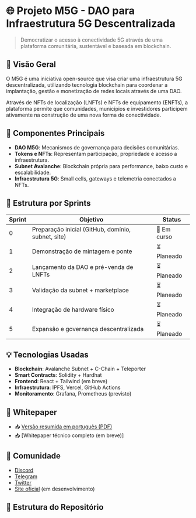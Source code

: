 # 🌐 Projeto M5G - DAO para Infraestrutura 5G Descentralizada

> Democratizar o acesso à conectividade 5G através de uma plataforma comunitária, sustentável e baseada em blockchain.

## 📘 Visão Geral

O M5G é uma iniciativa open-source que visa criar uma infraestrutura 5G descentralizada, utilizando tecnologia blockchain para coordenar a implantação, gestão e monetização de redes locais através de uma DAO.

Através de NFTs de localização (LNFTs) e NFTs de equipamento (ENFTs), a plataforma permite que comunidades, municípios e investidores participem ativamente na construção de uma nova forma de conectividade.

## 🚀 Componentes Principais

- **DAO M5G**: Mecanismos de governança para decisões comunitárias.
- **Tokens e NFTs**: Representam participação, propriedade e acesso a infraestrutura.
- **Subnet Avalanche**: Blockchain própria para performance, baixo custo e escalabilidade.
- **Infraestrutura 5G**: Small cells, gateways e telemetria conectados a NFTs.

## 🧱 Estrutura por Sprints

| Sprint | Objetivo | Status |
|--------|----------|--------|
| 0 | Preparação inicial (GitHub, domínio, subnet, site) | 🔄 Em curso |
| 1 | Demonstração de mintagem e ponte | ⏳ Planeado |
| 2 | Lançamento da DAO e pré-venda de LNFTs | ⏳ Planeado |
| 3 | Validação da subnet + marketplace | ⏳ Planeado |
| 4 | Integração de hardware físico | ⏳ Planeado |
| 5 | Expansão e governança descentralizada | ⏳ Planeado |

## 💡 Tecnologias Usadas

- **Blockchain**: Avalanche Subnet + C-Chain + Teleporter
- **Smart Contracts**: Solidity + Hardhat
- **Frontend**: React + Tailwind (em breve)
- **Infraestrutura**: IPFS, Vercel, GitHub Actions
- **Monitoramento**: Grafana, Prometheus (previsto)

## 📄 Whitepaper

- 📥 [Versão resumida em português (PDF)](link)
- 📥 [Whitepaper técnico completo (em breve)]

## 💬 Comunidade

- [Discord](https://discord.gg/seuprojetom5g)
- [Telegram](https://t.me/seuprojetom5g)
- [Twitter](https://twitter.com/seuprojetom5g)
- [Site oficial](https://m5g.dao) (em desenvolvimento)

## 📂 Estrutura do Repositório

